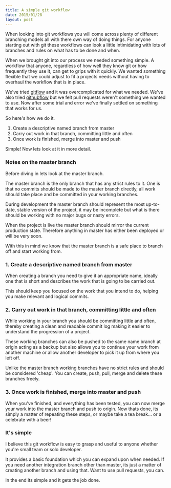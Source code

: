 ```yaml
---
title: A simple git workflow
date: 2015/01/28
layout: post
---
```


When looking into git workflows you will come across plenty of different branching models all with there own way of doing things. For anyone starting out with git these workflows can look a little intimidating with lots of branches and rules on what has to be done and when.

When we brought git into our process we needed something simple. A workflow that anyone, regardless of how well they know git or how frequently they use it, can get to grips with it quickly. We wanted something flexible that we could adjust to fit a projects needs without having to overhaul the workflow that is in place.

We've tried [gitflow](http://nvie.com/posts/a-successful-git-branching-model/) and it was overcomplicated for what we needed. We've also tried [githubflow](http://scottchacon.com/2011/08/31/github-flow.html) but we felt pull requests weren't something we wanted to use. Now after some trial and error we've finally settled on something that works for us.

So here's how we do it.

1. Create a descriptive named branch from master
2. Carry out work in that branch, committing little and often
3. Once work is finished, merge into master and push

Simple! Now lets look at it in more detail.

### Notes on the master branch

Before diving in lets look at the master branch.

The master branch is the only branch that has any strict rules to it. One is that no commits should be made to the master branch directly, all work should take place and be committed in your working branches.

During development the master branch should represent the most up-to-date, stable version of the project, it may be incomplete but what is there should be working with no major bugs or nasty errors.

When the project is live the master branch should mirror the current production state. Therefore anything in master has either been deployed or will be very soon.

With this in mind we know that the master branch is a safe place to branch off and start working from.

### 1. Create a descriptive named branch from master

When creating a branch you need to give it an appropriate name, ideally one that is short and describes the work that is going to be carried out.

This should keep you focused on the work that you intend to do, helping you make relevant and logical commits.

### 2. Carry out work in that branch, committing little and often

While working in your branch you should be committing little and often, thereby creating a clean and readable commit log making it easier to understand the progression of a project.

These working branches can also be pushed to the same name branch at origin acting as a backup but also allows you to continue your work from another machine or allow another developer to pick it up from where you left off.

Unlike the master branch working branches have no strict rules and should be considered 'cheap'. You can create, push, pull, merge and delete these branches freely.

### 3. Once work is finished, merge into master and push

When you've finished, and everything has been tested, you can now merge your work into the master branch and push to origin. Now thats done, its simply a matter of repeating these steps, or maybe take a tea break... or a celebrate with a beer!


### It's simple

I believe this git workflow is easy to grasp and useful to anyone whether you're small team or solo developer.

It provides a basic foundation which you can expand upon when needed. If you need another integration branch other than master, its just a matter of creating another branch and using that. Want to use pull requests, you can.

In the end its simple and it gets the job done.
